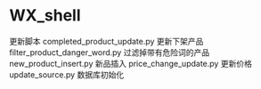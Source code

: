 # WX_shell
更新脚本
completed_product_update.py 更新下架产品
filter_product_danger_word.py 过滤掉带有危险词的产品
new_product_insert.py 新品插入
price_change_update.py 更新价格
update_source.py 数据库初始化
